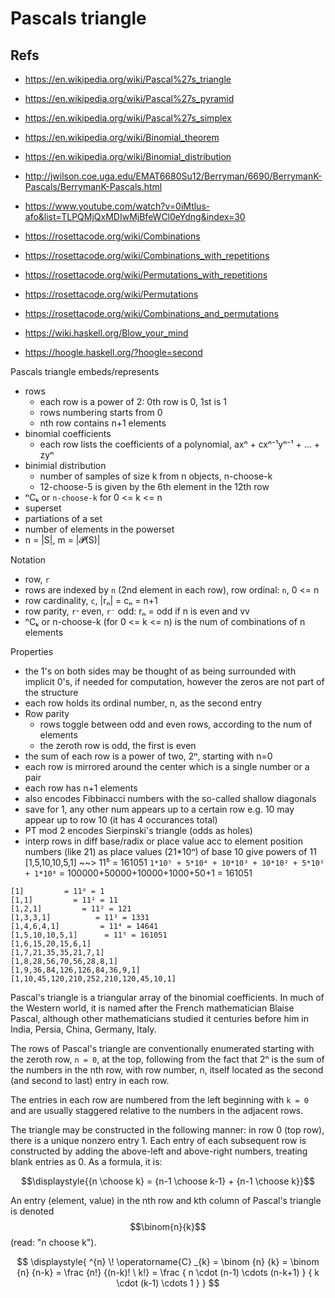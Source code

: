 # Pascals triangle

## Refs

* https://en.wikipedia.org/wiki/Pascal%27s_triangle
* https://en.wikipedia.org/wiki/Pascal%27s_pyramid
* https://en.wikipedia.org/wiki/Pascal%27s_simplex
* https://en.wikipedia.org/wiki/Binomial_theorem
* https://en.wikipedia.org/wiki/Binomial_distribution
* http://jwilson.coe.uga.edu/EMAT6680Su12/Berryman/6690/BerrymanK-Pascals/BerrymanK-Pascals.html
* https://www.youtube.com/watch?v=0iMtlus-afo&list=TLPQMjQxMDIwMjBfeWCl0eYdng&index=30

* https://rosettacode.org/wiki/Combinations
* https://rosettacode.org/wiki/Combinations_with_repetitions
* https://rosettacode.org/wiki/Permutations_with_repetitions
* https://rosettacode.org/wiki/Permutations
* https://rosettacode.org/wiki/Combinations_and_permutations

* https://wiki.haskell.org/Blow_your_mind
* https://hoogle.haskell.org/?hoogle=second

Pascals triangle embeds/represents
- rows
  - each row is a power of 2: 0th row is 0, 1st is 1
  - rows numbering starts from 0
  - nth row contains n+1 elements
- binomial coefficients
  - each row lists the coefficients of a polynomial, axⁿ + cxⁿ⁻¹yⁿ⁻¹ + … + zyⁿ
- binimial distribution
  - number of samples of size k from n objects, n-choose-k
  - 12-choose-5 is given by the 6th element in the 12th row
- ⁿCₖ or `n-choose-k` for 0 <= k <= n
- superset
- partiations of a set
- number of elements in the powerset
- n = |S|, m = |𝓟(S)|

Notation
- row, `r`
- rows are indexed by `n` (2nd element in each row), row ordinal: `n`, 0 <= n
- row cardinality, `c`, |rₙ| = cₙ = n+1
- row parity, `rᐩ` even, `r⁻` odd: rₙ = odd if n is even and vv
- ⁿCₖ or n-choose-k (for 0 <= k <= n) is the num of combinations of n elements


Properties
- the 1's on both sides may be thought of as being surrounded with implicit 0's, if needed for computation, however the zeros are not part of the structure
- each row holds its ordinal number, n, as the second entry
- Row parity
  - rows toggle between odd and even rows, according to the num of elements
  - the zeroth row is odd, the first is even
- the sum of each row is a power of two, 2ⁿ, starting with n=0
- each row is mirrored around the center which is a single number or a pair
- each row has n+1 elements
- also encodes Fibbinacci numbers with the so-called shallow diagonals
- save for 1, any other num appears up to a certain row
  e.g. 10 may appear up to row 10 (it has 4 occurances total)
- PT mod 2 encodes Sierpinski's triangle (odds as holes)
- interp rows in diff base/radix or place value acc to element position
  numbers (like 21) as place values (21*10ⁿ) of base 10 give powers of 11
  [1,5,10,10,5,1] ~~> 11⁵ = 161051
  `1*10⁵ + 5*10⁴ + 10*10³ + 10*10² + 5*10¹ + 1*10⁰`
   = 100000+50000+10000+1000+50+1 = 161051


```
[1]         = 11⁰ = 1
[1,1]         = 11¹ = 11
[1,2,1]         = 11² = 121
[1,3,3,1]          = 11³ = 1331
[1,4,6,4,1]         = 11⁴ = 14641
[1,5,10,10,5,1]      = 11⁵ = 161051
[1,6,15,20,15,6,1]
[1,7,21,35,35,21,7,1]
[1,8,28,56,70,56,28,8,1]
[1,9,36,84,126,126,84,36,9,1]
[1,10,45,120,210,252,210,120,45,10,1]
```

Pascal's triangle is a triangular array of the binomial coefficients. In much of the Western world, it is named after the French mathematician Blaise Pascal, although other mathematicians studied it centuries before him in India, Persia, China, Germany, Italy.

The rows of Pascal's triangle are conventionally enumerated starting with the zeroth row, `n = 0`, at the top, following from the fact that 2ⁿ is the sum of the numbers in the nth row, with row number, n, itself located as the second (and second to last) entry in each row.

The entries in each row are numbered from the left beginning with `k = 0` and are usually staggered relative to the numbers in the adjacent rows.

The triangle may be constructed in the following manner: in row 0 (top row), there is a unique nonzero entry 1. Each entry of each subsequent row is constructed by adding the above-left and above-right numbers, treating blank entries as 0. As a formula, it is:

$$\displaystyle{{n \choose k} = {n-1 \choose k-1} + {n-1 \choose k}}$$

An entry (element, value) in the nth row and kth column of Pascal's triangle is denoted $$\binom{n}{k}$$ (read: "n choose k").


$$
\displaystyle{
^{n} \! \operatorname{C} _{k} = 
\binom {n} {k} = 
\binom {n} {n-k} = 
\frac {n!} {(n-k)! \ k!} =
\frac 
{ n \cdot (n-1) \cdots (n-k+1) }
{ k \cdot (k-1) \cdots 1      }
}
$$
